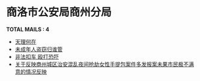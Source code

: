 # 商洛市公安局商州分局
__TOTAL MAILS : 4__
- [天理何在](../../category/letters/4863.md)
- [未成年人盗窃归谁管](../../category/letters/4855.md)
- [非法扣车 殴打恐吓](../../category/letters/4782.md)
- [关于反映商州城区治安混乱夜间抢劫女性手提包案件多发报案未果市民极不满意的情况反映](../../category/letters/3429.md)
